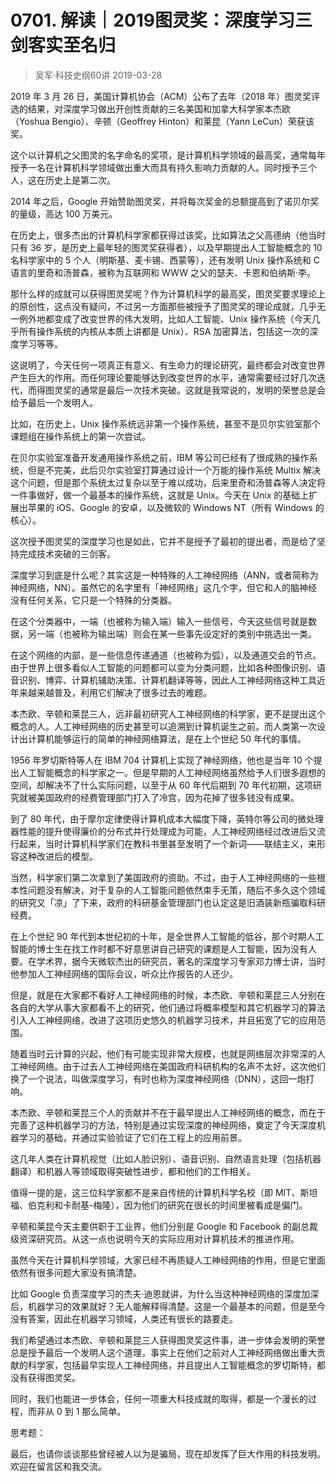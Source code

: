 # 0701. 解读｜2019图灵奖：深度学习三剑客实至名归
> 吴军·科技史纲60讲
2019-03-28

2019 年 3 月 26 日，美国计算机协会（ACM）公布了去年（2018 年）图灵奖评选的结果，对深度学习做出开创性贡献的三名美国和加拿大科学家本杰欧（Yoshua Bengio）、辛顿（Geoffrey Hinton）和莱昆（Yann LeCun）荣获该奖。

这个以计算机之父图灵的名字命名的奖项，是计算机科学领域的最高奖，通常每年授予一名在计算机科学领域做出重大而具有持久影响力贡献的人。同时授予三个人，这在历史上是第二次。

2014 年之后，Google 开始赞助图灵奖，并将每次奖金的总额提高到了诺贝尔奖的量级，高达 100 万美元。

在历史上，很多杰出的计算机科学家都获得过该奖，比如算法之父高德纳（他当时只有 36 岁，是历史上最年轻的图灵奖获得者），以及早期提出人工智能概念的 10 名科学家中的 5 个人（明斯基、麦卡锡、西蒙等），还有发明 Unix 操作系统和 C 语言的里奇和汤普森，被称为互联网和 WWW 之父的瑟夫、卡恩和伯纳斯·李。

那什么样的成就可以获得图灵奖呢？作为计算机科学的最高奖，图灵奖要求理论上的原创性，这点没有疑问，不过另一方面那些被授予了图灵奖的理论成就，几乎无一例外地都变成了改变世界的伟大发明，比如人工智能、Unix 操作系统（今天几乎所有操作系统的内核从本质上讲都是 Unix）、RSA 加密算法，包括这一次的深度学习等等。

这说明了，今天任何一项真正有意义、有生命力的理论研究，最终都会对改变世界产生巨大的作用。而任何理论要能够达到改变世界的水平，通常需要经过好几次迭代，而得图灵奖的通常是最后一次技术突破。这就是我常说的，发明的荣誉总是会给予最后一个发明人。

比如，在历史上，Unix 操作系统远非第一个操作系统，甚至不是贝尔实验室那个课题组在操作系统上的第一次尝试。

在贝尔实验室准备开发通用操作系统之前，IBM 等公司已经有了很成熟的操作系统，但是不完美，此后贝尔实验室打算通过设计一个万能的操作系统 Multix 解决这个问题，但是那个系统太过复杂以至于难以成功，后来里奇和汤普森等人决定将一件事做好，做一个最基本的操作系统，这就是 Unix。今天在 Unix 的基础上扩展出苹果的 iOS、Google 的安卓，以及微软的 Windows NT（所有 Windows 的核心）。

这次授予图灵奖的深度学习也是如此，它并不是授予了最初的提出者，而是给了坚持完成技术突破的三剑客。

深度学习到底是什么呢？其实这是一种特殊的人工神经网络（ANN，或者简称为神经网络，NN）。虽然它的名字里有「神经网络」这几个字，但它和人的脑神经没有任何关系，它只是一个特殊的分类器。

在这个分类器中，一端（也被称为输入端）输入一些信号，今天这些信号就是数据，另一端（也被称为输出端）则会在某一些事先设定好的类别中挑选出一类。

在这个网络的内部，是一些信息传递通道（也被称为弧），以及通道交会的节点。由于世界上很多看似人工智能的问题都可以变为分类问题，比如各种图像识别、语音识别、博弈、计算机辅助决策、计算机翻译等等，因此人工神经网络这种工具近年来越来越普及，利用它们解决了很多过去的难题。

本杰欧、辛顿和莱昆三人，远非最初研究人工神经网络的科学家，更不是提出这个概念的人。人工神经网络的历史甚至可以追溯到计算机诞生之前。而人类第一次设计出计算机能够运行的简单的神经网络算法，是在上个世纪 50 年代的事情。

1956 年罗切斯特等人在 IBM 704 计算机上实现了神经网络，他也是当年 10 个提出人工智能概念的科学家之一。但是早期的人工神经网络虽然给予人们很多遐想的空间，却解决不了什么实际问题，以至于从 60 年代后期到 70 年代初期，这项研究就被美国政府的经费管理部门打入了冷宫，因为花掉了很多钱没有成果。

到了 80 年代，由于摩尔定律使得计算机成本大幅度下降，英特尔等公司的微处理器性能的提升使得廉价的分布式并行处理成为可能，人工神经网络经过改进后又流行起来，当时计算机科学家们在教科书里甚至发明了一个新词——联结主义，来形容这种改进后的模型。

当然，科学家们第二次拿到了美国政府的资助。不过，由于人工神经网络的一些根本性问题没有解决，对于复杂的人工智能问题依然束手无策，随后不多久这个领域的研究又「凉」了下来，政府的科研基金管理部门也认定这是旧酒装新瓶骗取科研经费。

在上个世纪 90 年代到本世纪初的十年，是全世界人工智能的低谷，那个时期人工智能的博士生在找工作时都不好意思讲自己研究的课题是人工智能，因为没有人要。在学术界，据今天微软杰出的研究员，著名的深度学习专家邓力博士讲，当时他参加人工神经网络的国际会议，听众比作报告的人还少。

但是，就是在大家都不看好人工神经网络的时候，本杰欧、辛顿和莱昆三人分别在各自的大学从事大家都看不上的研究，他们通过将概率模型和其它机器学习的算法引入人工神经网络，改进了这项历史悠久的机器学习技术，并且拓宽了它的应用范围。

随着当时云计算的兴起，他们有可能实现非常大规模，也就是网络层次非常深的人工神经网络。由于过去人工神经网络在美国政府科研机构的名声不太好，这次他们换了一个说法，叫做深度学习，有时也称为深度神经网络（DNN），这回一炮打响。

本杰欧、辛顿和莱昆三个人的贡献并不在于最早提出人工神经网络的概念，而在于完善了这种机器学习的方法，特别是通过实现深度的神经网络，奠定了今天深度机器学习的基础，并通过实验验证了它们在工程上的应用前景。

这几年人类在计算机视觉（比如人脸识别）、语音识别、自然语言处理（包括机器翻译）和机器人等领域取得突破性进步，都和他们的工作相关。

值得一提的是，这三位科学家都不是来自传统的计算机科学名校（即 MIT、斯坦福、伯克利和卡耐基-梅隆），因为他们的研究在很长的时间里被看成是偏门。

辛顿和莱昆今天主要供职于工业界，他们分别是 Google 和 Facebook 的副总裁级资深研究员。从这一点也说明今天的实际应用对计算机技术的推进作用。

虽然今天在计算机科学领域，大家已经不再质疑人工神经网络的作用，但是它里面依然有很多问题大家没有搞清楚。

比如 Google 负责深度学习的杰夫·迪恩就讲，为什么当这种神经网络的深度加深后，机器学习的效果就好？无人能解释得清楚。这是一个最基本的问题，但是至今没有答案，因此在机器学习领域，人类还有很长的路要走。

我们希望通过本杰欧、辛顿和莱昆三人获得图灵奖这件事，进一步体会发明的荣誉总是授予最后一个发明人这个道理，事实上在他们之前对人工神经网络做出重大贡献的科学家，包括最早实现人工神经网络，并且提出人工智能概念的罗切斯特，都没有获得图灵奖。

同时，我们也能进一步体会，任何一项重大科技成就的取得，都是一个漫长的过程，而非从 0 到 1 那么简单。

思考题：

最后，也请你谈谈那些曾经被人以为是骗局，现在却发挥了巨大作用的科技发明。欢迎在留言区和我交流。




